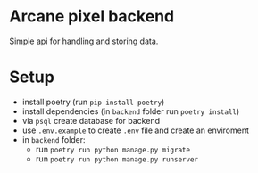 # Arcane pixel backend

Simple api for handling and storing data.

# Setup
* install poetry (run `pip install poetry`)
* install dependencies (in `backend` folder run `poetry install`)
* via `psql` create database for backend
* use `.env.example` to create `.env` file and create an enviroment
* in `backend` folder:
  * run `poetry run python manage.py migrate`
  * run `poetry run python manage.py runserver`
